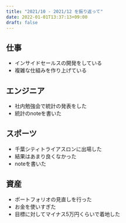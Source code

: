 ```yaml
---
title: "2021/10 - 2021/12 を振り返って"
date: 2022-01-01T13:37:13+09:00
draft: false
---
```


## 仕事

- インサイドセールスの開発をしている
- 複雑な仕組みを作り上げている

## エンジニア

- 社内勉強会で統計の発表をした
- 統計のnoteを書いた

## スポーツ

- 千葉シティトライアスロンに出場した
- 結果はあまり良くなかった
- noteを書いた

## 資産

- ポートフォリオの見直しを行った
- お金を使いすぎた
- 目標に対してマイナス5万円くらいで着地した
